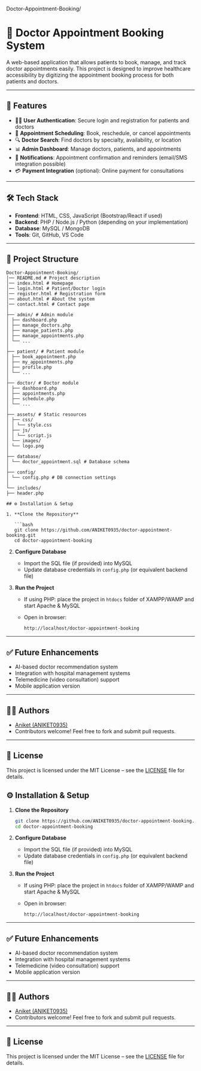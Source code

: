 
Doctor-Appointment-Booking/
# 🏥 Doctor Appointment Booking System

A web-based application that allows patients to book, manage, and track doctor appointments easily. This project is designed to improve healthcare accessibility by digitizing the appointment booking process for both patients and doctors.

---

## 🚀 Features

* 👨‍⚕️ **User Authentication**: Secure login and registration for patients and doctors
* 📅 **Appointment Scheduling**: Book, reschedule, or cancel appointments
* 🔍 **Doctor Search**: Find doctors by specialty, availability, or location
* 📊 **Admin Dashboard**: Manage doctors, patients, and appointments
* 📢 **Notifications**: Appointment confirmation and reminders (email/SMS integration possible)
* 💳 **Payment Integration** (optional): Online payment for consultations

---

## 🛠️ Tech Stack

* **Frontend**: HTML, CSS, JavaScript (Bootstrap/React if used)
* **Backend**: PHP / Node.js / Python (depending on your implementation)
* **Database**: MySQL / MongoDB
* **Tools**: Git, GitHub, VS Code

---

## 📂 Project Structure

```
Doctor-Appointment-Booking/
│── README.md # Project description
│── index.html # Homepage
│── login.html # Patient/Doctor login
│── register.html # Registration form
│── about.html # About the system
│── contact.html # Contact page
│
├── admin/ # Admin module
│ ├── dashboard.php
│ ├── manage_doctors.php
│ ├── manage_patients.php
│ ├── manage_appointments.php
│ └── ...
│
├── patient/ # Patient module
│ ├── book_appointment.php
│ ├── my_appointments.php
│ ├── profile.php
│ └── ...
│
├── doctor/ # Doctor module
│ ├── dashboard.php
│ ├── appointments.php
│ ├── schedule.php
│ └── ...
│
├── assets/ # Static resources
│ ├── css/
│ │ └── style.css
│ ├── js/
│ │ └── script.js
│ └── images/
│ └── logo.png
│
├── database/
│ └── doctor_appointment.sql # Database schema
│
├── config/
│ └── config.php # DB connection settings
│
└── includes/
├── header.php

## ⚙️ Installation & Setup

1. **Clone the Repository**

   ```bash
   git clone https://github.com/ANIKET0935/doctor-appointment-booking.git
   cd doctor-appointment-booking
   ```

2. **Configure Database**

   * Import the SQL file (if provided) into MySQL
   * Update database credentials in `config.php` (or equivalent backend file)

3. **Run the Project**

   * If using PHP: place the project in `htdocs` folder of XAMPP/WAMP and start Apache & MySQL
   * Open in browser:

     ```
     http://localhost/doctor-appointment-booking
     ```

---

## ✅ Future Enhancements

* AI-based doctor recommendation system
* Integration with hospital management systems
* Telemedicine (video consultation) support
* Mobile application version

---

## 👨‍💻 Authors

* [Aniket (ANIKET0935)](https://github.com/ANIKET0935)
* Contributors welcome! Feel free to fork and submit pull requests.

---

## 📜 License

This project is licensed under the MIT License – see the [LICENSE](LICENSE) file for details.


## ⚙️ Installation & Setup

1. **Clone the Repository**

   ```bash
   git clone https://github.com/ANIKET0935/doctor-appointment-booking.git
   cd doctor-appointment-booking
   ```

2. **Configure Database**

   * Import the SQL file (if provided) into MySQL
   * Update database credentials in `config.php` (or equivalent backend file)

3. **Run the Project**

   * If using PHP: place the project in `htdocs` folder of XAMPP/WAMP and start Apache & MySQL
   * Open in browser:

     ```
     http://localhost/doctor-appointment-booking
     ```

---

## ✅ Future Enhancements

* AI-based doctor recommendation system
* Integration with hospital management systems
* Telemedicine (video consultation) support
* Mobile application version

---

## 👨‍💻 Authors

* [Aniket (ANIKET0935)](https://github.com/ANIKET0935)
* Contributors welcome! Feel free to fork and submit pull requests.

---

## 📜 License

This project is licensed under the MIT License – see the [LICENSE](LICENSE) file for details.
